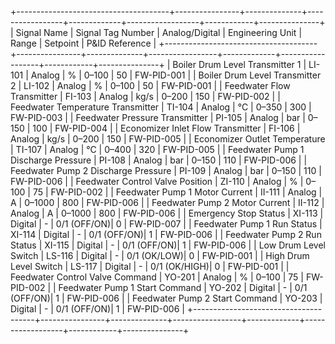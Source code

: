+--------------------------------------+----------------+--------------+-----------------+-------------+------------------+------------+---------------+
| Signal Name                          | Signal Tag Number | Analog/Digital | Engineering Unit | Range       | Setpoint         | P&ID Reference |
+--------------------------------------+----------------+--------------+-----------------+-------------+------------------+------------+---------------+
| Boiler Drum Level Transmitter 1      | LI-101         | Analog       | %               | 0–100       | 50               | FW-PID-001    |
| Boiler Drum Level Transmitter 2      | LI-102         | Analog       | %               | 0–100       | 50               | FW-PID-001    |
| Feedwater Flow Transmitter           | FI-103         | Analog       | kg/s            | 0–200       | 150              | FW-PID-002    |
| Feedwater Temperature Transmitter    | TI-104         | Analog       | °C              | 0–350       | 300              | FW-PID-003    |
| Feedwater Pressure Transmitter       | PI-105         | Analog       | bar             | 0–150       | 100              | FW-PID-004    |
| Economizer Inlet Flow Transmitter    | FI-106         | Analog       | kg/s            | 0–200       | 150              | FW-PID-005    |
| Economizer Outlet Temperature        | TI-107         | Analog       | °C              | 0–400       | 320              | FW-PID-005    |
| Feedwater Pump 1 Discharge Pressure  | PI-108         | Analog       | bar             | 0–150       | 110              | FW-PID-006    |
| Feedwater Pump 2 Discharge Pressure  | PI-109         | Analog       | bar             | 0–150       | 110              | FW-PID-006    |
| Feedwater Control Valve Position     | ZI-110         | Analog       | %               | 0–100       | 75               | FW-PID-002    |
| Feedwater Pump 1 Motor Current       | II-111         | Analog       | A               | 0–1000      | 800              | FW-PID-006    |
| Feedwater Pump 2 Motor Current       | II-112         | Analog       | A               | 0–1000      | 800              | FW-PID-006    |
| Emergency Stop Status                | XI-113         | Digital      | -               | 0/1 (OFF/ON)| 0                | FW-PID-007    |
| Feedwater Pump 1 Run Status          | XI-114         | Digital      | -               | 0/1 (OFF/ON)| 1                | FW-PID-006    |
| Feedwater Pump 2 Run Status          | XI-115         | Digital      | -               | 0/1 (OFF/ON)| 1                | FW-PID-006    |
| Low Drum Level Switch                | LS-116         | Digital      | -               | 0/1 (OK/LOW)| 0                | FW-PID-001    |
| High Drum Level Switch               | LS-117         | Digital      | -               | 0/1 (OK/HIGH)| 0               | FW-PID-001    |
| Feedwater Control Valve Command      | YO-201         | Analog       | %               | 0–100       | 75               | FW-PID-002    |
| Feedwater Pump 1 Start Command       | YO-202         | Digital      | -               | 0/1 (OFF/ON)| 1                | FW-PID-006    |
| Feedwater Pump 2 Start Command       | YO-203         | Digital      | -               | 0/1 (OFF/ON)| 1                | FW-PID-006    |
+--------------------------------------+----------------+--------------+-----------------+-------------+------------------+------------+---------------+
